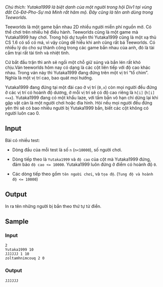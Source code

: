 *Chú thích: Yutaka1999 là biệt danh của một người trong hội Div1 tại vùng đất Cô-Đờ-Pho-Sự mà Minh rất hâm mộ. Đây cũng là tên anh dùng trong Teeworlds.*

Teeworlds là một game bắn nhau 2D nhiều người miễn phí nguồn mở. Có thể chơi trên nhiều hệ điều hành. Teeworlds cũng là một game mà Yutaka1999 hay chơi. Trong hội dự tuyển thì Yutaka1999 cũng là một xạ thủ CS 1.6 có số có má, vì vậy cũng dễ hiểu khi anh cũng rất bá Teeworlds. Có nhiều lý do cho sự thành công trong các game bắn nhau của anh, đó là tài cắm trại rất tài tình và nhiệt tình.

Cứ bắt đầu trận thì anh sẽ ngồi một chỗ giữ súng và bắn lén rất khó chịu.Ván teeworlds hôm nay có dạng là các cột liên tiếp với độ cao khác nhau. Trong ván này thì Yutaka1999 đang đứng trên một vị trí “tổ chim”. Nghĩa là một vị trí cao, bao quát mọi hướng.

Yutaka1999 đang đứng tại một đài cao ở vị trí (`0,x`) còn mọi người đều đứng ở các vị trí có hoành độ dương, ở mỗi vị trí sẽ có độ cao riêng là `h[i]` (`h[i]<=x`). Yutaka1999 đang có một khẩu laze, với tầm bắn vô hạn chỉ dừng lại khi gặp vật cản là một người chơi hoặc đia hình. Hỏi nếu mọi người đều đứng yên thì sẽ có bao nhiêu người bị Yutaka1999 bắn, biết các cột không có người luôn cao 0.

## Input

Bài có nhiều test:

 - Dòng đầu của mỗi test là số `n` (`n<10000`), số người chơi.
 
 - Dòng tiếp theo là `Yutaka1999` và `độ cao` của cột mà Yutaka1999 đứng, đảm bảo `độ cao <= 10000`. Yutaka1999 luôn đứng ở điểm có hoành độ `0`.
 
 - Các dòng tiếp theo gồm `tên người chơi`, và `tọa độ`. (`Tung độ và hoành độ <= 10000`)

## Output

In ra tên những người bị bắn theo thứ tự từ điển.

## Sample

### Input
```
2
Yutaka1999 10
JJJJJJ 1 10
zoltamhnimcouq 2 0
```

### Output
```
JJJJJJ
```
